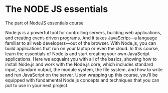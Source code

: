 # The NODE JS essentials

The part of NodeJS essentials course

Node.js is a powerful tool for controlling servers, building web applications, and creating event-driven programs. And it takes JavaScript—a language familiar to all web developers—out of the browser. With Node.js, you can build applications that run on your laptop or even the cloud. In this course, learn the essentials of Node.js and start creating your own JavaScript applications. Here we acquaint you with all of the basics, showing how to install Node.js and work with the Node.js core, which includes standard input, standard output, the module system, the file system, and how to write and run JavaScript on the server. Upon wrapping up this course, you’ll be equipped with fundamental Node.js concepts and techniques that you can put to use in your next project.